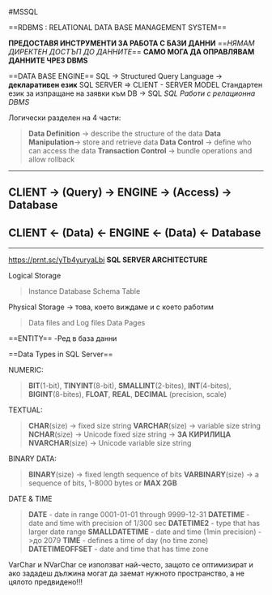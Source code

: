 #MSSQL

==RDBMS :
RELATIONAL 
DATA 
BASE
MANAGEMENT
SYSTEM== 

**ПРЕДОСТАВЯ ИНСТРУМЕНТИ ЗА РАБОТА С БАЗИ ДАННИ**
==*НЯМАМ ДИРЕКТЕН ДОСТЪП ДО ДАННИТЕ*==
**САМО МОГА ДА ОПРАВЛЯВАМ ДАННИТЕ ЧРЕЗ DBMS**

==DATA BASE ENGINE==
SQL -> Structured Query Language
-> **декларативен език**
SQL SERVER => CLIENT - SERVER MODEL
Стандартен език за изпращане на заявки към DB -> SQL
*SQL Работи с релационна DBMS*

Логически разделен на 4 части:
>**Data Definition** -> describe the structure of the data
>**Data Manipulation**-> store and retrieve data
>**Data Control** -> define who can access the data
>**Transaction Control** -> bundle operations and allow rollback

---
CLIENT -> (Query) -> ENGINE -> (Access) -> Database
---
CLIENT <- (Data) <- ENGINE <- (Data) <- Database 
---
---

https://prnt.sc/yTb4yuryaLbi
**SQL SERVER ARCHITECTURE**

Logical Storage
>Instance
>	Database
>		Schema
>			Table

Physical Storage -> това, което виждаме и с което работим
>Data files and Log files
>	Data Pages

==ENTITY==
-Ред в база данни

==Data Types in SQL Server==

NUMERIC:
>**BIT**(1-bit), **TINYINT**(8-bit), **SMALLINT**(2-bites),
>**INT**(4-bites), **BIGINT**(8-bites), 
>**FLOAT**, **REAL**, **DECIMAL** (precision, scale)

TEXTUAL:
>**CHAR**(size) -> fixed size string
>**VARCHAR**(size) -> variable size string
>**NCHAR**(size) -> Unicode fixed size string              -> **ЗА КИРИЛИЦА**
>**NVARCHAR**(size) -> Unicode variable size string

BINARY DATA:
>**BINARY**(size) -> fixed length sequence of bits
>**VARBINARY**(size) -> a sequence of bits, 1-8000 bytes or **MAX 2GB** 

DATE & TIME
>**DATE** - date in range 0001-01-01 through 9999-12-31
>**DATETIME** - date and time with precision of 1/300 sec
>**DATETIME2** - type that has larger date range
>**SMALLDATETIME** - date and time (1min precision) ->до 2079
>**TIME** - defines a time of day (no time zone)
>**DATETIMEOFFSET** - date and time that has time zone

VarChar и NVarChar се използват най-често, защото се оптимизират и ако зададеш дължина могат да заемат нужното пространство, а не цялото предвидено!!!


